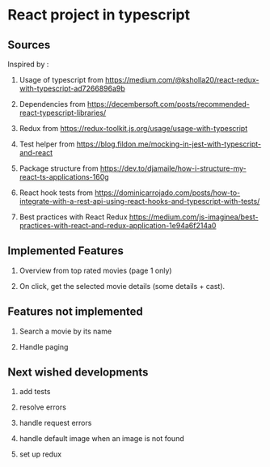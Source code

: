 # React project in typescript

## Sources

Inspired by :

1. Usage of typescript from https://medium.com/@ksholla20/react-redux-with-typescript-ad7266896a9b

2. Dependencies from https://decembersoft.com/posts/recommended-react-typescript-libraries/

3. Redux from https://redux-toolkit.js.org/usage/usage-with-typescript

4. Test helper from https://blog.fildon.me/mocking-in-jest-with-typescript-and-react

5. Package structure from https://dev.to/djamaile/how-i-structure-my-react-ts-applications-160g

6. React hook tests from https://dominicarrojado.com/posts/how-to-integrate-with-a-rest-api-using-react-hooks-and-typescript-with-tests/

7. Best practices with React Redux https://medium.com/js-imaginea/best-practices-with-react-and-redux-application-1e94a6f214a0

## Implemented Features 

1. Overview from top rated movies (page 1 only)

2. On click, get the selected movie details (some details + cast).

## Features not implemented

1. Search a movie by its name

2. Handle paging

## Next wished developments

1. add tests

2. resolve errors

3. handle request errors

4. handle default image when an image is not found

5. set up redux
